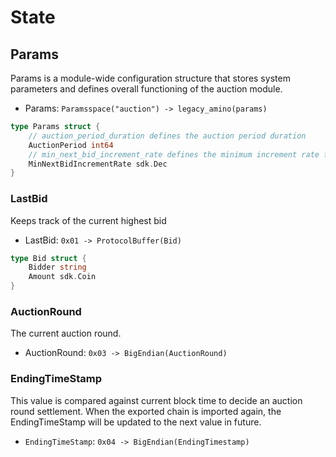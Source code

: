 # State

## Params

Params is a module-wide configuration structure that stores system parameters and defines overall functioning of the auction module.

* Params: `Paramsspace("auction") -> legacy_amino(params)`

```go
type Params struct {
	// auction_period_duration defines the auction period duration
	AuctionPeriod int64 
	// min_next_bid_increment_rate defines the minimum increment rate for new bids
	MinNextBidIncrementRate sdk.Dec
}
```

### **LastBid**

Keeps track of the current highest bid

* LastBid: `0x01 -> ProtocolBuffer(Bid)`

```go
type Bid struct {
	Bidder string                                  
	Amount sdk.Coin 
}
```

### **AuctionRound**

The current auction round.

* AuctionRound: `0x03 -> BigEndian(AuctionRound)`

### **EndingTimeStamp**

This value is compared against current block time to decide an auction round settlement. When the exported chain is imported again, the EndingTimeStamp will be updated to the next value in future.

* `EndingTimeStamp`: `0x04 -> BigEndian(EndingTimestamp)`
